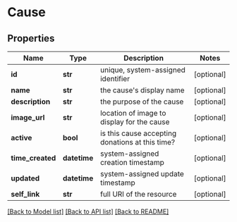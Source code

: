 # Cause

## Properties
Name | Type | Description | Notes
------------ | ------------- | ------------- | -------------
**id** | **str** | unique, system-assigned identifier | [optional] 
**name** | **str** | the cause&#x27;s display name | [optional] 
**description** | **str** | the purpose of the cause | [optional] 
**image_url** | **str** | location of image to display for the cause | [optional] 
**active** | **bool** | is this cause accepting donations at this time? | [optional] 
**time_created** | **datetime** | system-assigned creation timestamp | [optional] 
**updated** | **datetime** | system-assigned update timestamp | [optional] 
**self_link** | **str** | full URI of the resource | [optional] 

[[Back to Model list]](../README.md#documentation-for-models) [[Back to API list]](../README.md#documentation-for-api-endpoints) [[Back to README]](../README.md)

